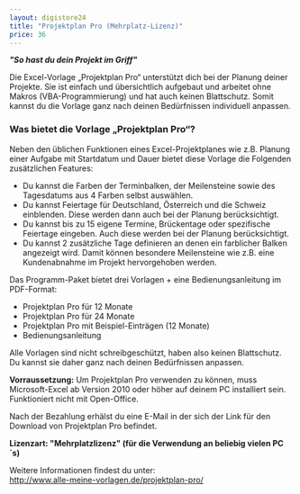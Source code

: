 ```yaml
---
layout: digistore24
title: "Projektplan Pro (Mehrplatz-Lizenz)"
price: 36
---
```

<p><strong><em>&quot;So hast du dein Projekt im Griff&quot;</em><br></strong></p>
<p>Die Excel-Vorlage &#x201E;Projektplan Pro&#x201C; unterst&#xFC;tzt dich bei der Planung deiner Projekte. Sie ist einfach und &#xFC;bersichtlich aufgebaut und arbeitet ohne Makros (VBA-Programmierung) und hat auch keinen Blattschutz. Somit kannst du die Vorlage ganz nach deinen Bed&#xFC;rfnissen individuell anpassen.</p>
<h3><strong>Was bietet die Vorlage &#x201E;Projektplan Pro&#x201C;?</strong></h3>
<p>Neben den &#xFC;blichen Funktionen eines Excel-Projektplanes wie z.B. Planung einer Aufgabe mit Startdatum und Dauer bietet diese Vorlage die Folgenden zus&#xE4;tzlichen Features:</p>
<ul><li>Du kannst die Farben der Terminbalken, der Meilensteine sowie des Tagesdatums aus 4 Farben selbst ausw&#xE4;hlen.</li>
<li>Du kannst Feiertage f&#xFC;r Deutschland, &#xD6;sterreich und die Schweiz einblenden. Diese werden dann auch bei der Planung ber&#xFC;cksichtigt.</li>
<li>Du kannst bis zu 15 eigene Termine, Br&#xFC;ckentage oder spezifische Feiertage eingeben. Auch diese werden bei der Planung ber&#xFC;cksichtigt.</li>
<li>Du kannst 2 zus&#xE4;tzliche Tage definieren an denen ein farblicher Balken angezeigt wird. Damit k&#xF6;nnen besondere Meilensteine wie z.B. eine Kundenabnahme im Projekt hervorgehoben werden.</li>
</ul><p>Das Programm-Paket bietet drei Vorlagen + eine Bedienungsanleitung im PDF-Format:</p>
<ul><li>Projektplan Pro f&#xFC;r 12 Monate</li>
<li>Projektplan Pro f&#xFC;r 24 Monate</li>
<li>Projektplan Pro mit Beispiel-Eintr&#xE4;gen (12 Monate)</li>
<li>Bedienungsanleitung</li>
</ul><p>Alle Vorlagen sind nicht schreibgesch&#xFC;tzt, haben also keinen Blattschutz. Du kannst sie daher ganz nach deinen Bed&#xFC;rfnissen anpassen.</p>
<p><strong>Vorraussetzung:</strong> Um Projektplan Pro verwenden zu k&#xF6;nnen, muss Microsoft-Excel ab Version 2010 oder h&#xF6;her auf deinem PC installiert sein. Funktioniert nicht mit Open-Office.</p>
<p>Nach der Bezahlung erh&#xE4;lst du eine E-Mail in der sich der Link f&#xFC;r den Download von Projektplan Pro befindet.</p>
<p><strong>Lizenzart: &quot;Mehrplatzlizenz&quot; (f&#xFC;r die Verwendung an beliebig vielen PC&#xB4;s)<br></strong></p>
<p>Weitere Informationen findest du unter: <br><a href="" target="_blank">http://www.alle-meine-vorlagen.de/projektplan-pro/</a></p>